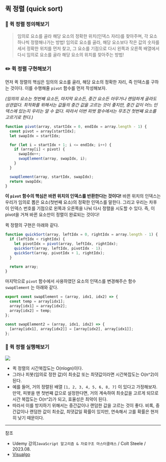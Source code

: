 ## 퀵 정렬 (quick sort)

### 📍 퀵 정렬 정의해보기

> 임의로 요소를 골라 해당 요소의 정확한 위치(인덱스 자리)를 찾아주며, 각 요소 하나씩 정렬해나가는 방법!
> 임의로 요소를 골라, 해당 요소보다 작은 값의 숫자를 세서 정확한 위치를 먼저 찾고, 그 요소를 기점으로 다시 왼쪽과 오른쪽 배열에서 다시 임의로 요소를 골라 해당 요소의 위치를 찾아주는 방법!

### ✏️ 퀵 정렬 구현해보기

먼저 퀵 정렬의 핵심은 임의의 요소를 골라, 해당 요소의 정확한 자리, 즉 인덱스를 구하는 것이다. 이를 수행해줄 `pivot` 함수를 먼저 작성해보자.

_(임의의 요소는 첫번째 요소든, 마지막 요소든, 중간 요소든 아무거나 랜덤하게 골라도 상관없다. 최적화를 위해서는 값들의 중간 값을 고르는 것이 좋지만, 중간 값이 어느 인덱스에 있는지 우리는 알 수 없다. 따라서 이번 피벗 함수에서는 무조건 첫번째 요소를 고르기로 한다.)_

```js
function pivot(array, startIdx = 0, endIdx = array.length - 1) {
  const pivot = array[startIdx];
  let swapIdx = startIdx;

  for (let i = startIdx + 1; i <= endIdx; i++) {
    if (array[i] < pivot) {
      swapIdx++;
      swapElement(array, swapIdx, i);
    }
  }

  swapElement(array, startIdx, swapIdx);
  return swapIdx;
}
```

**이 `pivot` 함수의 핵심은 바뀐 위치의 인덱스를 반환한다는 것이다!** 바뀐 위치의 인덱스는 우리가 임의로 뽑은 요소(첫번째 요소)의 정확한 인덱스를 말한다. 그리고 우리는 차후 이 인덱스 번호를 기점으로 왼쪽과 오른쪽을 나눠 다시 정렬을 시도할 수 있다. 즉, 이 pivot을 거쳐 바뀐 요소만이 정렬이 완료되는 것이다!

퀵 정렬의 구현은 아래와 같다.

```js
function quickSort(array, leftIdx = 0, rightIdx = array.length - 1) {
  if (leftIdx < rightIdx) {
    let pivotIdx = pivot(array, leftIdx, rightIdx);
    quickSort(array, leftIdx, pivotIdx - 1);
    quickSort(array, pivotIdx + 1, rightIdx);
  }

  return array;
}
```

마지막으로 `pivot` 함수에서 사용하였던 요소의 인덱스를 변경해주슨 함수 `swapElement` 는 아래와 같다.

```js
export const swapElement = (array, idx1, idx2) => {
  const temp = array[idx1];
  array[idx1] = array[idx2];
  array[idx2] = temp;
};

const swapElement2 = (array, idx1, idx2) => {
  [array[idx1], array[idx2]] = [array[idx2], array[idx1]];
};
```

### 🔫 퀵 정렬 실행해보기

![](https://velog.velcdn.com/images/serin13/post/c9c5241b-e485-4a5b-b5ec-f9fc1c8d238d/image.gif)

- 퀵 정렬의 시간복잡도는 O(nlogn)이다.
- 그러나 피봇(임의로 정한 값)이 최솟값 또는 최댓값이라면 시간복잡도는 O(n^2)이 된다.
- 예를 들어, 거의 정렬된 배열 `[1, 2, 3, 4, 5, 6, 8, 7]` 이 있다고 가정해보자. 만약, 피봇을 맨 첫번째 값으로 설정한다면, 거의 계속하여 최솟값을 고르게 되므로 시간 복잡도는 O(n^2)가 되고, 효율성은 최악이 된다.
- 따라서 이를 방지하기 위해서는 중간값이나 랜덤한 값을 고르는 것이 좋다. 비록, 중간값이나 랜덤한 값이 최솟값, 최댓값일 확률이 있지만, 연속해서 고를 확률은 현저히 낮기 때문이다.

---

참조

- Udemy 강의`JavaScript 알고리즘 & 자료구조 마스터클래스` / Colt Steele / 2023.08.
- [Visualgo](https://visualgo.net/en)
